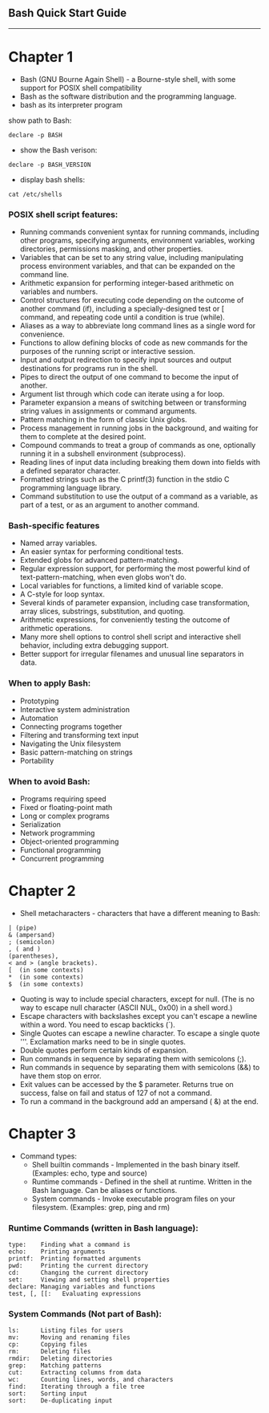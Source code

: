 ## Bash Quick Start Guide
---

# Chapter 1
- Bash (GNU Bourne Again Shell) -  a Bourne-style shell, with some support for POSIX shell compatibility
- Bash as the software distribution and the programming language.
- bash as its interpreter program
	
show path to Bash:
```
declare -p BASH
```
		
- show the Bash verison:
```
declare -p BASH_VERSION
```
		
- display bash shells:
```
cat /etc/shells
```
		
### POSIX shell script features:
- Running commands convenient syntax for running commands, including other programs, specifying arguments, environment variables, working directories, permissions masking, and other properties.
- Variables that can be set to any string value, including manipulating process environment variables, and that can be expanded on the command line.
- Arithmetic expansion for performing integer-based arithmetic on variables and numbers.
- Control structures for executing code depending on the outcome of another command (if), including a specially-designed test or [ command, and repeating code until a condition is true (while).
- Aliases as a way to abbreviate long command lines as a single word for convenience.
- Functions to allow defining blocks of code as new commands for the purposes of the running script or interactive session.
- Input and output redirection to specify input sources and output destinations for programs run in the shell.
- Pipes to direct the output of one command to become the input of another.
- Argument list through which code can iterate using a for loop.
- Parameter expansion a means of switching between or transforming string values in assignments or command arguments.
- Pattern matching in the form of classic Unix globs.
- Process management in running jobs in the background, and waiting for them to complete at the desired point.
- Compound commands to treat a group of commands as one, optionally running it in a subshell environment (subprocess).
- Reading lines of input data including breaking them down into fields with a defined separator character.
- Formatted strings such as the C printf(3) function in the stdio C programming language library.
- Command substitution to use the output of a command as a variable, as part of a test, or as an argument to another command.
		
###	Bash-specific features
- Named array variables.
- An easier syntax for performing conditional tests.
- Extended globs for advanced pattern-matching.
- Regular expression support, for performing the most powerful kind of text-pattern-matching, when even globs won't do.
- Local variables for functions, a limited kind of variable scope.
- A C-style for loop syntax.
- Several kinds of parameter expansion, including case transformation, array slices, substrings, substitution, and quoting.
- Arithmetic expressions, for conveniently testing the outcome of arithmetic operations.
- Many more shell options to control shell script and interactive shell behavior, including extra debugging support.
- Better support for irregular filenames and unusual line separators in data.
		
###	When to apply Bash:
- Prototyping
- Interactive system administration
- Automation
- Connecting programs together
- Filtering and transforming text input
- Navigating the Unix filesystem
- Basic pattern-matching on strings
- Portability
		
###	When to avoid Bash:
- Programs requiring speed
- Fixed or floating-point math
- Long or complex programs
- Serialization
- Network programming
- Object-oriented programming
- Functional programming
- Concurrent programming
		

# Chapter 2
- Shell metacharacters - characters that have a different meaning to Bash:
```
| (pipe)
& (ampersand)
; (semicolon)
, ( and )
(parentheses),
< and > (angle brackets).
[  (in some contexts)
*  (in some contexts)
$  (in some contexts)
```
		
- Quoting is way to include special characters, except for null.  (The is no way to escape null character (ASCII NUL, 0x00) in a shell word.)
- Escape characters with backslashes except you can't escape a newline within a word.  You need to escap backticks (`).
- Single Quotes can escape a newline character. To escape a single quote \'''. Exclamation marks need to be in single quotes.
- Double quotes perform certain kinds of expansion.
- Run commands in sequence by separating them with semicolons (;).
- Run commands in sequence by separating them with semicolons (&&) to have them stop on error.
- Exit values can be accessed by the $ parameter. Returns true on success, false on fail and status of 127  of not a command.
- To run a command in the background add an ampersand ( &) at the end.
	
# Chapter 3
- Command types:
    - Shell builtin commands - Implemented in the bash binary itself. (Examples: echo, type and source)
    - Runtime commands - Defined in the shell at runtime. Written in the Bash language. Can be aliases or functions. 
    - System commands - Invoke executable program files on your filesystem.  (Examples: grep, ping and rm)
		
### Runtime Commands (written in Bash language):
```
type:    Finding what a command is
echo:    Printing arguments
printf:  Printing formatted arguments
pwd:     Printing the current directory
cd:      Changing the current directory
set:     Viewing and setting shell properties
declare: Managing variables and functions
test, [, [[:   Evaluating expressions
```

### System Commands (Not part of Bash):
```
ls:      Listing files for users
mv:      Moving and renaming files
cp:      Copying files
rm:      Deleting files
rmdir:   Deleting directories
grep:    Matching patterns
cut:     Extracting columns from data
wc:      Counting lines, words, and characters
find:    Iterating through a file tree
sort:    Sorting input
sort:    De-duplicating input
```
